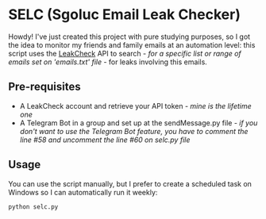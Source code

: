 # SELC (Sgoluc Email Leak Checker)
Howdy! I've just created this project with pure studying purposes, so I got the idea to monitor my friends and family emails at an automation level: this script uses the [LeakCheck](https://leakcheck.net) API to search - _for a specific list or range of emails set on 'emails.txt' file_ - for leaks involving this emails.

## Pre-requisites
- A LeakCheck account and retrieve your API token - _mine is the lifetime one_
- A Telegram Bot in a group and set up at the sendMessage.py file - _if you don't want to use the Telegram Bot feature, you have to comment the line #58 and uncomment the line #60 on selc.py file_

## Usage
You can use the script manually, but I prefer to create a scheduled task on Windows so I can automatically run it weekly:
```
python selc.py
```
